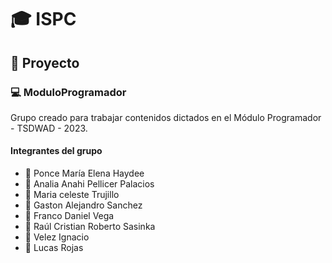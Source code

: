 # :mortar_board: ISPC
## :newspaper: Proyecto
### :computer: ModuloProgramador 
Grupo creado para trabajar contenidos dictados en el Módulo Programador - TSDWAD - 2023.

#### Integrantes del grupo

- :girl: Ponce María Elena Haydee 
- :woman: Analia Anahi Pellicer Palacios 
- :princess: Maria celeste Trujillo 
- :boy: Gaston Alejandro Sanchez 
- :man: Franco Daniel Vega 
- :man_with_gua_pi_mao: Raúl Cristian Roberto Sasinka 
- :boy: Velez Ignacio 
- :man: Lucas Rojas 






